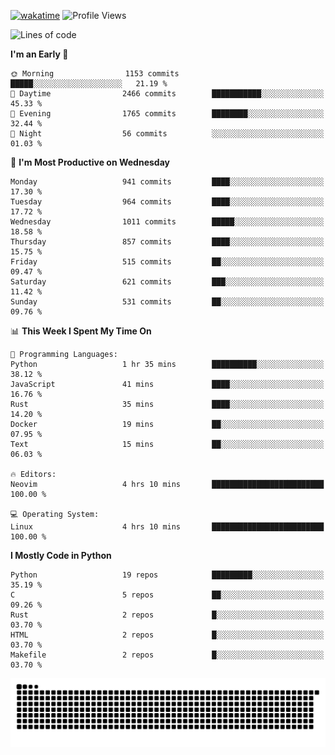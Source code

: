 [![wakatime](https://wakatime.com/badge/user/b920b284-3cde-4cd4-b72e-f7f22d050b16.svg)](https://wakatime.com/@b920b284-3cde-4cd4-b72e-f7f22d050b16)
![Profile Views](http://img.shields.io/badge/Profile%20Views-4586-blue)
<!--START_SECTION:waka-->
![Lines of code](https://img.shields.io/badge/From%20Hello%20World%20I%27ve%20Written-5.2%20million%20lines%20of%20code-blue)

**I'm an Early 🐤** 

```text
🌞 Morning                1153 commits        █████░░░░░░░░░░░░░░░░░░░░   21.19 % 
🌆 Daytime                2466 commits        ███████████░░░░░░░░░░░░░░   45.33 % 
🌃 Evening                1765 commits        ████████░░░░░░░░░░░░░░░░░   32.44 % 
🌙 Night                  56 commits          ░░░░░░░░░░░░░░░░░░░░░░░░░   01.03 % 
```
📅 **I'm Most Productive on Wednesday** 

```text
Monday                   941 commits         ████░░░░░░░░░░░░░░░░░░░░░   17.30 % 
Tuesday                  964 commits         ████░░░░░░░░░░░░░░░░░░░░░   17.72 % 
Wednesday                1011 commits        █████░░░░░░░░░░░░░░░░░░░░   18.58 % 
Thursday                 857 commits         ████░░░░░░░░░░░░░░░░░░░░░   15.75 % 
Friday                   515 commits         ██░░░░░░░░░░░░░░░░░░░░░░░   09.47 % 
Saturday                 621 commits         ███░░░░░░░░░░░░░░░░░░░░░░   11.42 % 
Sunday                   531 commits         ██░░░░░░░░░░░░░░░░░░░░░░░   09.76 % 
```


📊 **This Week I Spent My Time On** 

```text
💬 Programming Languages: 
Python                   1 hr 35 mins        ██████████░░░░░░░░░░░░░░░   38.12 % 
JavaScript               41 mins             ████░░░░░░░░░░░░░░░░░░░░░   16.76 % 
Rust                     35 mins             ████░░░░░░░░░░░░░░░░░░░░░   14.20 % 
Docker                   19 mins             ██░░░░░░░░░░░░░░░░░░░░░░░   07.95 % 
Text                     15 mins             ██░░░░░░░░░░░░░░░░░░░░░░░   06.03 % 

🔥 Editors: 
Neovim                   4 hrs 10 mins       █████████████████████████   100.00 % 

💻 Operating System: 
Linux                    4 hrs 10 mins       █████████████████████████   100.00 % 
```

**I Mostly Code in Python** 

```text
Python                   19 repos            █████████░░░░░░░░░░░░░░░░   35.19 % 
C                        5 repos             ██░░░░░░░░░░░░░░░░░░░░░░░   09.26 % 
Rust                     2 repos             █░░░░░░░░░░░░░░░░░░░░░░░░   03.70 % 
HTML                     2 repos             █░░░░░░░░░░░░░░░░░░░░░░░░   03.70 % 
Makefile                 2 repos             █░░░░░░░░░░░░░░░░░░░░░░░░   03.70 % 
```




<!--END_SECTION:waka-->
![Snake animation](https://raw.githubusercontent.com/timmypidashev/timmypidashev/main/commits.svg)
